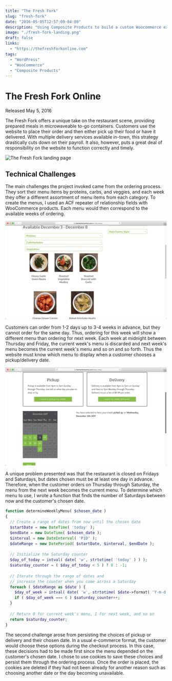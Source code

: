 ```yaml
---
title: "The Fresh Fork"
slug: "fresh-fork"
date: "2016-05-05T12:57:09-04:00"
description: "Using Composite Products to build a custom Woocommerce experience for a local restaurant company."
image: "./fresh-fork-landing.png"
draft: false
links: 
  - "https://thefreshforkonline.com"
tags:
  - "WordPress"
  - "WooCommerce"
  - "Composite Products"
---
```


# The Fresh Fork Online

Released May 5, 2016

The Fresh Fork offers a unique take on the restaurant scene, providing prepared
meals in microwaveable to-go containers. Customers use the website to place
their order and then either pick up their food or have it delivered. With
multiple delivery services available in-town, this strategy drastically cuts
down on their payroll. It also, however, puts a great deal of responsibility on
the website to function correctly and timely.

![The Fresh Fork landing page](./fresh-fork-landing.png)

## Technical Challenges

The main challenges the project invoked came from the ordering process. They
sort their menu items by proteins, carbs, and veggies, and each week they offer
a different assortment of menu items from each category. To create the menus, I
used an ACF repeater of relationship fields with WooCommerce products. Each menu
would then correspond to the available weeks of ordering.

![The Fresh Fork menu items](./fresh-fork-menu.png)

Customers can order from 1-2 days up to 3-4 weeks in advance, but they cannot
order for the same day. Thus, ordering for this week will show a different menu
than ordering for next week. Each week at midnight between Thursday and Friday,
the current week's menu is discarded and next week's menu becomes the current
week's menu and so on and so forth. Thus the website must know which menu to
display when a customer chooses a pickup/delivery date.

![The Fresh Fork ordering calendar](./fresh-fork-calendar.png)

A unique problem presented was that the restaurant is closed on Fridays and
Saturdays, but dates chosen must be at least one day in advance. Therefore, when
the customer orders on Thursday through Saturday, the menu from the next week
becomes the current menu. To determine which menu to use, I wrote a function
that finds the number of Saturdays between now and the customer's chosen date.

```php
function determineWeeklyMenu( $chosen_date )
{
  // Create a range of dates from now until the chosen date
  $startDate = new DateTime( 'today' );
  $endDate = new DateTime( $chosen_date );
  $interval = new DateInterval( 'P1D' );
  $dateRange = new DatePeriod( $startDate, $interval, $endDate );

  // Initialize the Saturday counter
  $day_of_today = intval( date( 'w', strtotime( 'today' ) ) );
  $saturday_counter = ( $day_of_today < 5 ) ? 0 : -1;

  // Iterate through the range of dates and
  // increase the counter when you come across a Saturday
  foreach ( $dateRange as $date ) {
    $day_of_week = intval( date( 'w', strtotime( $date->format( 'Y-m-d' ) ) ) );
    if ( $day_of_week === 6 ) $saturday_counter++;
  }

  // Return 0 for current week's menu, 1 for next week, and so on
  return $saturday_counter;
}
```

The second challenge arose from persisting the choices of pickup or delivery and
their chosen date. In a usual e-commerce format, the customer would choose these
options during the checkout process. In this case, these decisions had to be
made first since the menu depended on the customer's chosen date. I chose to use
cookies to save these choices and persist them through the ordering process.
Once the order is placed, the cookies are deleted if they had not been already
for another reason such as choosing another date or the day becoming
unavailable.
